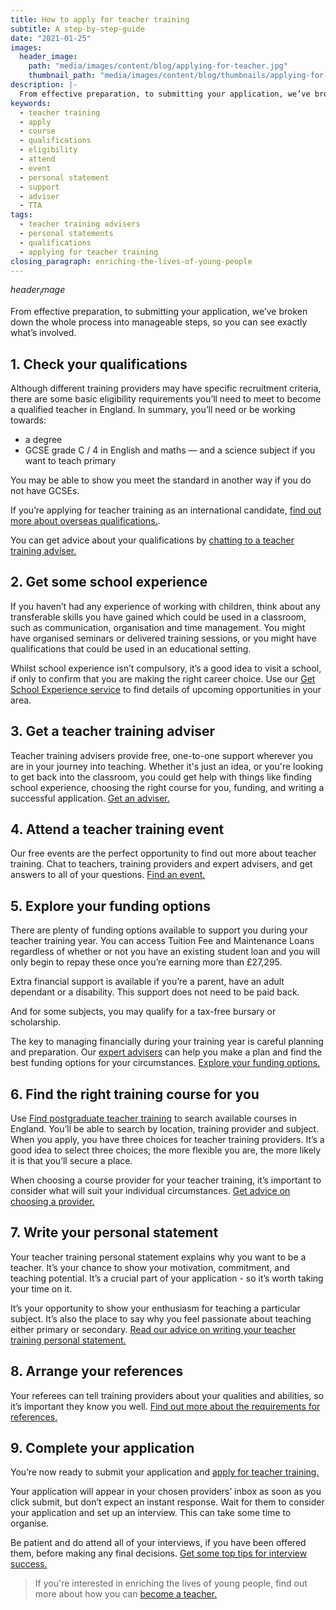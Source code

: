 ```yaml
---
title: How to apply for teacher training
subtitle: A step-by-step-guide
date: "2021-01-25"
images:
  header_image:
    path: "media/images/content/blog/applying-for-teacher.jpg"
    thumbnail_path: "media/images/content/blog/thumbnails/applying-for-teacher.jpg"
description: |-
  From effective preparation, to submitting your application, we’ve broken down the whole process into manageable steps, so you can see exactly what’s involved.
keywords:
  - teacher training
  - apply
  - course
  - qualifications
  - eligibility
  - attend
  - event
  - personal statement
  - support
  - adviser
  - TTA
tags:
  - teacher training advisers
  - personal statements
  - qualifications
  - applying for teacher training
closing_paragraph: enriching-the-lives-of-young-people
---
```


$header_image$

From effective preparation, to submitting your application, we’ve broken down the whole process into manageable steps, so you can see exactly what’s involved.

## 1. Check your qualifications

Although different training providers may have specific recruitment criteria, there are some basic eligibility requirements you’ll need to meet to become a qualified teacher in England. In summary, you’ll need or be working towards:

* a degree
* GCSE grade C / 4 in English and maths — and a science subject if you want to teach primary

You may be able to show you meet the standard in another way if you do not have GCSEs.

If you’re applying for teacher training as an international candidate, [find out more about overseas qualifications.](/train-to-teach-in-england-as-an-international-student).

You can get advice about your qualifications by [chatting to a teacher training adviser.](https://getintoteaching.education.gov.uk/teacher-training-advisers)

## 2. Get some school experience

If you haven’t had any experience of working with children, think about any transferable skills you have gained which could be used in a classroom, such as communication, organisation and time management. You might have organised seminars or delivered training sessions, or you might have qualifications that could be used in an educational setting.

Whilst school experience isn’t compulsory, it’s a good idea to visit a school, if only to confirm that you are making the right career choice. Use our [Get School Experience service](https://schoolexperience.education.gov.uk/) to find details of upcoming opportunities in your area.

## 3.	Get a teacher training adviser

Teacher training advisers provide free, one-to-one support wherever you are in your journey into teaching. Whether it's just an idea, or you're looking to get back into the classroom, you could get help with things like finding school experience, choosing the right course for you, funding, and writing a successful application. [Get an adviser.](https://adviser-getintoteaching.education.gov.uk/)

## 4.	Attend a teacher training event

Our free events are the perfect opportunity to find out more about teacher training. Chat to teachers, training providers and expert advisers, and get answers to all of your questions. [Find an event.](https://getintoteaching.education.gov.uk/events)

## 5.	Explore your funding options

There are plenty of funding options available to support you during your teacher training year. You can access Tuition Fee and Maintenance Loans regardless of whether or not you have an existing student loan and you will only begin to repay these once you’re earning more than £27,295.

Extra financial support is available if you’re a parent, have an adult dependant or a disability. This support does not need to be paid back.

And for some subjects, you may qualify for a tax-free bursary or scholarship.

The key to managing financially during your training year is careful planning and preparation. Our [expert advisers](https://adviser-getintoteaching.education.gov.uk/) can help you make a plan and find the best funding options for your circumstances. [Explore your funding options.](https://getintoteaching.education.gov.uk/funding-your-training)

## 6.	Find the right training course for you

Use [Find postgraduate teacher training](https://www.find-postgraduate-teacher-training.service.gov.uk/) to search available courses in England. You’ll be able to search by location, training provider and subject. When you apply, you have three choices for teacher training providers. It’s a good idea to select three choices; the more flexible you are, the more likely it is that you’ll secure a place.

When choosing a course provider for your teacher training, it’s important to consider what will suit your individual circumstances. [Get advice on choosing a provider.](https://getintoteaching.education.gov.uk/blog/choosing-the-right-teacher-training-course-provider)

## 7.	Write your personal statement

Your teacher training personal statement explains why you want to be a teacher. It’s your chance to show your motivation, commitment, and teaching potential. It’s a crucial part of your application - so it’s worth taking your time on it.

It’s your opportunity to show your enthusiasm for teaching a particular subject. It’s also the place to say why you feel passionate about teaching either primary or secondary. [Read our advice on writing your teacher training personal statement.](https://getintoteaching.education.gov.uk/tips-on-applying-for-teacher-training#writing-your-teacher-training-personal-statement)

## 8.	Arrange your references

Your referees can tell training providers about your qualities and abilities, so it’s important they know you well. [Find out more about the requirements for references.](https://getintoteaching.education.gov.uk/tips-on-applying-for-teacher-training#choose-your-referees)

## 9.	Complete your application

You’re now ready to submit your application and [apply for teacher training.](https://www.gov.uk/apply-for-teacher-training)

Your application will appear in your chosen providers’ inbox as soon as you click submit, but don’t expect an instant response. Wait for them to consider your application and set up an interview. This can take some time to organise.

Be patient and do attend all of your interviews, if you have been offered them, before making any final decisions. [Get some top tips for interview success.](https://getintoteaching.education.gov.uk/blog/11-top-tips-for-interview-success)


> If you're interested in enriching the lives of young people, find out more about how you can [become a teacher.](https://getintoteaching.education.gov.uk/steps-to-become-a-teacher)

